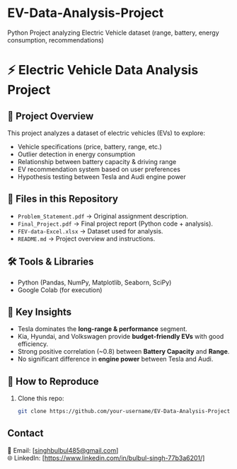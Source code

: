 # EV-Data-Analysis-Project
Python Project analyzing Electric Vehicle dataset (range, battery, energy consumption, recommendations)
# ⚡ Electric Vehicle Data Analysis Project

## 📌 Project Overview
This project analyzes a dataset of electric vehicles (EVs) to explore:
- Vehicle specifications (price, battery, range, etc.)
- Outlier detection in energy consumption
- Relationship between battery capacity & driving range
- EV recommendation system based on user preferences
- Hypothesis testing between Tesla and Audi engine power

## 📂 Files in this Repository
- `Problem_Statement.pdf` → Original assignment description.
- `Final_Project.pdf` → Final project report (Python code + analysis).
- `FEV-data-Excel.xlsx` → Dataset used for analysis.
- `README.md` → Project overview and instructions.

## 🛠 Tools & Libraries
- Python (Pandas, NumPy, Matplotlib, Seaborn, SciPy)
- Google Colab (for execution)

## 🚀 Key Insights
- Tesla dominates the **long-range & performance** segment.
- Kia, Hyundai, and Volkswagen provide **budget-friendly EVs** with good efficiency.
- Strong positive correlation (~0.8) between **Battery Capacity** and **Range**.
- No significant difference in **engine power** between Tesla and Audi.

## 🎯 How to Reproduce
1. Clone this repo:
   ```bash
   git clone https://github.com/your-username/EV-Data-Analysis-Project.git

## Contact

📧 Email: [singhbulbul485@gmail.com]  
🌐 LinkedIn: [https://www.linkedin.com/in/bulbul-singh-77b3a6201/] 
